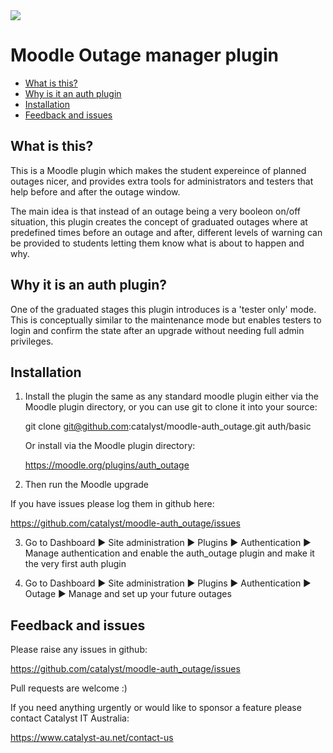 <a href="https://travis-ci.org/catalyst/moodle-auth_outage">
<img src="https://travis-ci.org/catalyst/moodle-auth_outage.svg?branch=master">
</a>

# Moodle Outage manager plugin

* [What is this?](#what-is-this)
* [Why is it an auth plugin](#why-it-is-an-auth-plugin)
* [Installation](#installation)
* [Feedback and issues](#feedback-and-issues)

What is this?
-------------

This is a Moodle plugin which makes the student expereince of planned outages nicer, and provides extra tools for administrators and testers that help before and after the outage window.

The main idea is that instead of an outage being a very booleon on/off situation, this plugin creates the concept of graduated outages where at predefined times before an outage and after, different levels of warning can be provided to students letting them know what is about to happen and why.


Why it is an auth plugin?
-------------------------

One of the graduated stages this plugin introduces is a 'tester only' mode. This is conceptually similar to the maintenance mode but enables testers to login and confirm the state after an upgrade without needing full admin privileges. 


Installation
------------

1. Install the plugin the same as any standard moodle plugin either via the
Moodle plugin directory, or you can use git to clone it into your source:

     git clone git@github.com:catalyst/moodle-auth_outage.git auth/basic

    Or install via the Moodle plugin directory:
    
     https://moodle.org/plugins/auth_outage

2. Then run the Moodle upgrade

If you have issues please log them in github here:

https://github.com/catalyst/moodle-auth_outage/issues

3. Go to Dashboard ► Site administration ► Plugins ► Authentication ► Manage authentication and enable the auth_outage plugin and make it the very first auth plugin

4. Go to Dashboard ► Site administration ► Plugins ► Authentication ► Outage ► Manage and set up your future outages


Feedback and issues
-------------------

Please raise any issues in github:

https://github.com/catalyst/moodle-auth_outage/issues

Pull requests are welcome :)

If you need anything urgently or would like to sponsor a feature please contact Catalyst IT Australia:

https://www.catalyst-au.net/contact-us
